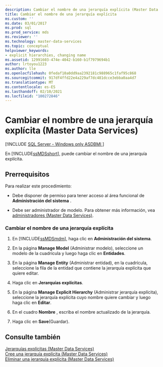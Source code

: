 ```yaml
---
description: Cambiar el nombre de una jerarquía explícita (Master Data Services)
title: Cambiar el nombre de una jerarquía explícita
ms.custom: ''
ms.date: 03/01/2017
ms.prod: sql
ms.prod_service: mds
ms.reviewer: ''
ms.technology: master-data-services
ms.topic: conceptual
helpviewer_keywords:
- explicit hierarchies, changing name
ms.assetid: 12991603-474e-4042-b160-b1f7979694b1
author: lrtoyou1223
ms.author: lle
ms.openlocfilehash: 0fedaf10a0dd9aa2392181c988965c1faf95c868
ms.sourcegitcommit: 917df4ffd22e4a229af7dc481dcce3ebba0aa4d7
ms.translationtype: MT
ms.contentlocale: es-ES
ms.lasthandoff: 02/10/2021
ms.locfileid: "100272846"
---
```

# <a name="change-an-explicit-hierarchy-name-master-data-services"></a>Cambiar el nombre de una jerarquía explícita (Master Data Services)

[!INCLUDE [SQL Server - Windows only ASDBMI  ](../includes/applies-to-version/sql-windows-only-asdbmi.md)]

  En [!INCLUDE[ssMDSshort](../includes/ssmdsshort-md.md)], puede cambiar el nombre de una jerarquía explícita.  
  
## <a name="prerequisites"></a>Prerrequisitos  
 Para realizar este procedimiento:  
  
-   Debe disponer de permiso para tener acceso al área funcional de **Administración del sistema** .  
  
-   Debe ser administrador de modelo. Para obtener más información, vea [administradores &#40;Master Data Services&#41;](../master-data-services/administrators-master-data-services.md).  
  
### <a name="to-change-the-name-of-an-explicit-hierarchy"></a>Cambiar el nombre de una jerarquía explícita  
  
1.  En [!INCLUDE[ssMDSmdm](../includes/ssmdsmdm-md.md)], haga clic en **Administración del sistema**.  
  
2.  En la página **Manage Model** (Administrar modelo), seleccione un modelo de la cuadrícula y luego haga clic en **Entidades**.  
  
3.  En la página **Manage Entity** (Administrar entidad), en la cuadrícula, seleccione la fila de la entidad que contiene la jerarquía explícita que quiere editar.  
  
4.  Haga clic en **Jerarquías explícitas**.  
  
5.  En la página **Manage Explicit Hierarchy** (Administrar jerarquía explícita), seleccione la jerarquía explícita cuyo nombre quiere cambiar y luego haga clic en **Editar**.  
  
6.  En el cuadro **Nombre** , escriba el nombre actualizado de la jerarquía.  
  
7.  Haga clic en **Save**(Guardar).  
  
## <a name="see-also"></a>Consulte también  
 [Jerarquías explícitas &#40;Master Data Services&#41;](../master-data-services/explicit-hierarchies-master-data-services.md)   
 [Cree una jerarquía explícita &#40;Master Data Services&#41;](../master-data-services/create-an-explicit-hierarchy-master-data-services.md)   
 [Eliminar una jerarquía explícita &#40;Master Data Services&#41;](../master-data-services/delete-an-explicit-hierarchy-master-data-services.md)  
  
  

